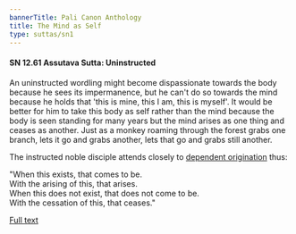 ```yaml
---
bannerTitle: Pali Canon Anthology
title: The Mind as Self
type: suttas/sn1
---
```


#### SN 12.61 Assutava Sutta: Uninstructed

An uninstructed wordling might become dispassionate towards the body because he
sees its impermanence, but he can't do so towards the mind because he holds
that 'this is mine, this I am, this is myself'. It would be better for him to
take this body as self rather than the mind because the body is seen standing
for many years but the mind arises as one thing and ceases as another. Just as
a monkey roaming through the forest grabs one branch, lets it go and grabs
another, lets that go and grabs still another.  


The instructed noble disciple attends closely to [dependent origination](/suttas/sn/165-ps/) thus:  

"When this exists, that comes to be.  
With the arising of this, that arises.  
When this does not exist, that does not come to be.  
With the cessation of this, that ceases."


[Full text](https://www.dhammatalks.org/suttas/SN/SN12_61.html)
